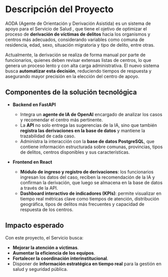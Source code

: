 # Descripción del Proyecto

AODA (Agente de Orientación y Derivación Asistida) es un sistema de apoyo para el Servicio de Salud , que tiene el ojetivo de optimizar el proceso de **derivación de víctimas de delitos** hacia los organismos y centros más adecuados, considerando variables como comuna de residencia, edad, sexo, situación migratoria y tipo de delito, entre otras.  

Actualmente, la derivación se realiza de forma manual por parte de funcionarios, quienes deben revisar extensas listas de centros, lo que genera un proceso lento y con alta carga administrativa. El nuevo sistema busca **automatizar esta decisión**, reduciendo tiempos de respuesta y asegurando mayor precisión en la elección del centro de apoyo.  

## Componentes de la solución tecnológica

- **Backend en FastAPI**  
  - Integra un **agente de IA de OpenAI** encargado de analizar los casos y recomendar el centro más pertinente.  
  - La **API** no solo entrega las sugerencias de la IA, sino que también **registra las derivaciones en la base de datos** y mantiene la trazabilidad de cada caso.  
  - Administra la interacción con la **base de datos PostgreSQL**, que contiene información estructurada sobre comunas, provincias, tipos de delitos, centros disponibles y sus características.  

- **Frontend en React**  
  - **Módulo de ingreso y registro de derivaciones**: los funcionarios ingresan los datos del caso, reciben la recomendación de la IA y confirman la derivación, que luego se almacena en la base de datos a través de la API.  
  - **Dashboard interactivo de indicadores (KPIs)**: permite visualizar en tiempo real métricas clave como tiempos de atención, distribución geográfica, tipos de delitos más frecuentes y capacidad de respuesta de los centros.  

## Impacto esperado

Con este proyecto, el Servicio busca:  
- **Mejorar la atención a víctimas**.  
- **Aumentar la eficiencia de los equipos**.  
- **Fortalecer la coordinación interinstitucional**.  
- Disponer de **información estratégica en tiempo real** para la gestión en salud y seguridad pública.  

